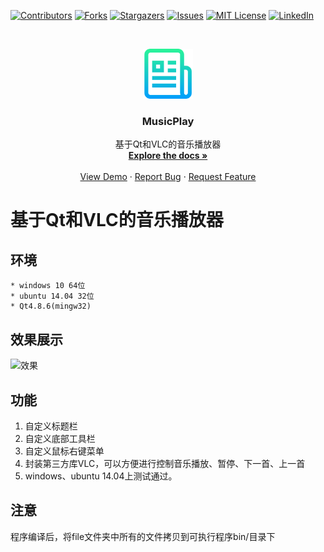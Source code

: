 <!-- PROJECT SHIELDS -->
<!--
*** I'm using markdown "reference style" links for readability.
*** Reference links are enclosed in brackets [ ] instead of parentheses ( ).
*** See the bottom of this document for the declaration of the reference variables
*** for contributors-url, forks-url, etc. This is an optional, concise syntax you may use.
*** https://www.markdownguide.org/basic-syntax/#reference-style-links
-->
[![Contributors][contributors-shield]][contributors-url]
[![Forks][forks-shield]][forks-url]
[![Stargazers][stars-shield]][stars-url]
[![Issues][issues-shield]][issues-url]
[![MIT License][license-shield]][license-url]
[![LinkedIn][linkedin-shield]][linkedin-url]



<!-- PROJECT LOGO -->
<br />
<p align="center">
  <a href="https://github.com/kevinlq/MusicPlay">
    <img src="image/logo.png" alt="Logo" width="80" height="80">
  </a>

  <h3 align="center">MusicPlay</h3>

  <p align="center">
    基于Qt和VLC的音乐播放器
    <br />
    <a href="https://github.com/kevinlq/MusicPlay"><strong>Explore the docs »</strong></a>
    <br />
    <br />
    <a href="https://github.com/kevinlq/MusicPlay">View Demo</a>
    ·
    <a href="https://github.com/kevinlq/MusicPlay/issues">Report Bug</a>
    ·
    <a href="https://github.com/kevinlq/MusicPlay/issues">Request Feature</a>
  </p>
</p>



# 基于Qt和VLC的音乐播放器

## 环境
	* windows 10 64位
	* ubuntu 14.04 32位
	* Qt4.8.6(mingw32)

## 效果展示

![效果](/image/project.png)

## 功能

1. 自定义标题栏
2. 自定义底部工具栏
3. 自定义鼠标右键菜单
4. 封装第三方库VLC，可以方便进行控制音乐播放、暂停、下一首、上一首
5. windows、ubuntu 14.04上测试通过。

## 注意


程序编译后，将file文件夹中所有的文件拷贝到可执行程序bin/目录下



<!-- MARKDOWN LINKS & IMAGES -->
<!-- https://www.markdownguide.org/basic-syntax/#reference-style-links -->
[contributors-shield]: https://img.shields.io/github/contributors/kevinlq/MusicPlay.svg?style=for-the-badge
[contributors-url]: https://github.com/kevinlq/MusicPlay/graphs/contributors
[forks-shield]: https://img.shields.io/github/forks/kevinlq/MusicPlay.svg?style=for-the-badge
[forks-url]: https://github.com/kevinlq/MusicPlay/network/members
[stars-shield]: https://img.shields.io/github/stars/kevinlq/MusicPlay.svg?style=for-the-badge
[stars-url]: https://github.com/kevinlq/MusicPlay/stargazers
[issues-shield]: https://img.shields.io/github/issues/kevinlq/MusicPlay.svg?style=for-the-badge
[issues-url]: https://github.com/kevinlq/MusicPlay/issues
[license-shield]: https://img.shields.io/github/license/kevinlq/MusicPlay.svg?style=for-the-badge
[license-url]: https://github.com/kevinlq/MusicPlay/blob/master/LICENSE.txt
[linkedin-shield]: https://img.shields.io/badge/-LinkedIn-black.svg?style=for-the-badge&logo=linkedin&colorB=555
[linkedin-url]: https://linkedin.com/in/kevinlq
